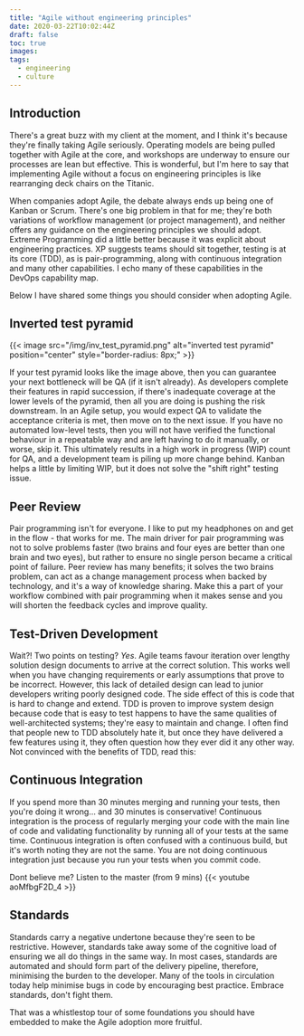 ```yaml
---
title: "Agile without engineering principles"
date: 2020-03-22T10:02:44Z
draft: false
toc: true
images:
tags:
  - engineering
  - culture
---
```


## Introduction
There's a great buzz with my client at the moment, and I think it's because they're finally taking Agile seriously. Operating models are being pulled together with Agile at the core, and workshops are underway to ensure our processes are lean but effective. This is wonderful, but I'm here to say that implementing Agile without a focus on engineering principles is like rearranging deck chairs on the Titanic. 

When companies adopt Agile, the debate always ends up being one of Kanban or Scrum.  There's one big problem in that for me; they're both variations of workflow management (or project management), and neither offers any guidance on the engineering principles we should adopt. Extreme Programming did a little better because it was explicit about engineering practices. XP suggests teams should sit together, testing is at its core (TDD), as is pair-programming, along with continuous integration and many other capabilities. I echo many of these capabilities in the DevOps capability map.

Below I have shared some things you should consider when adopting Agile.

## Inverted test pyramid
{{< image src="/img/inv_test_pyramid.png" alt="inverted test pyramid" position="center" style="border-radius: 8px;" >}}

If your test pyramid looks like the image above, then you can guarantee your next bottleneck will be QA (if it isn't already). As developers complete their features in rapid succession, if there's inadequate coverage at the lower levels of the pyramid, then all you are doing is pushing the risk downstream. In an Agile setup, you would expect QA to validate the acceptance criteria is met, then move on to the next issue. If you have no automated low-level tests, then you will not have verified the functional behaviour in a repeatable way and are left having to do it manually, or worse, skip it. This ultimately results in a high work in progress (WIP) count for QA, and a development team is piling up more change behind. Kanban helps a little by limiting WIP, but it does not solve the "shift right" testing issue.

## Peer Review
Pair programming isn't for everyone. I like to put my headphones on and get in the flow - that works for me. The main driver for pair programming was not to solve problems faster (two brains and four eyes are better than one brain and two eyes), but rather to ensure no single person became a critical point of failure. Peer review has many benefits; it solves the two brains problem, can act as a change management process when backed by technology, and it's a way of knowledge sharing. Make this a part of your workflow combined with pair programming when it makes sense and you will shorten the feedback cycles and improve quality.

## Test-Driven Development
Wait?! Two points on testing? *Yes*. 
Agile teams favour iteration over lengthy solution design documents to arrive at the correct solution. This works well when you have changing requirements or early assumptions that prove to be incorrect. However, this lack of detailed design can lead to junior developers writing poorly designed code. The side effect of this is code that is hard to change and extend. TDD is proven to improve system design because code that is easy to test happens to have the same qualities of well-architected systems; they're easy to maintain and change. I often find that people new to TDD absolutely hate it, but once they have delivered a few features using it, they often question how they ever did it any other way. Not convinced with the benefits of TDD, read this:

## Continuous Integration
If you spend more than 30 minutes merging and running your tests, then you're doing it wrong... and 30 minutes is conservative! Continuous integration is the process of regularly merging your code with the main line of code and validating functionality by running all of your tests at the same time. Continuous integration is often confused with a continuous build, but it's worth noting they are not the same. You are not doing continuous integration just because you run your tests when you commit code.

Dont believe me? Listen to the master (from 9 mins)
{{< youtube aoMfbgF2D_4 >}}

## Standards
Standards carry a negative undertone because they're seen to be restrictive. However, standards take away some of the cognitive load of ensuring we all do things in the same way. In most cases, standards are automated and should form part of the delivery pipeline, therefore, minimising the burden to the developer. Many of the tools in circulation today help minimise bugs in code by encouraging best practice. Embrace standards, don't fight them.

That was a whistlestop tour of some foundations you should have embedded to make the Agile adoption more fruitful.
